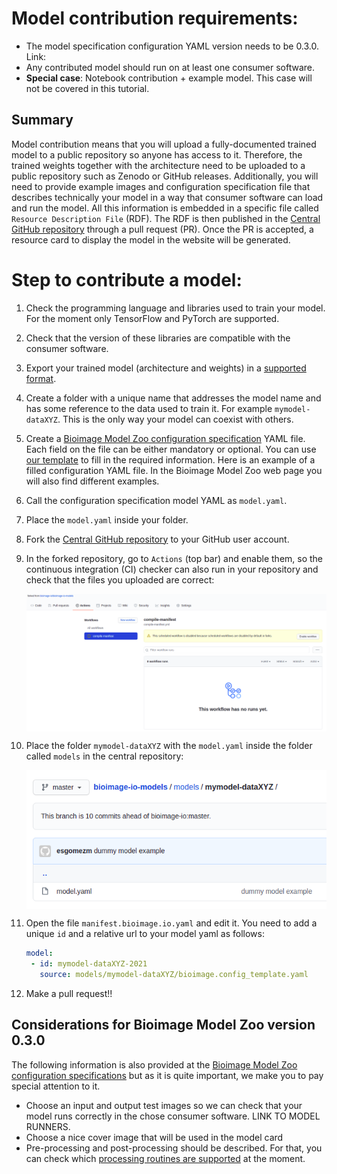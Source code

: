 # Model contribution requirements:

- The model specification configuration YAML version needs to be 0.3.0. Link: 
- Any contributed model should run on at least one consumer software.
- **Special case**: Notebook contribution + example model. This case will not  be covered in this tutorial. 

## Summary

Model contribution means that you will upload a fully-documented trained model to a public repository so anyone has access to it. 
Therefore, the trained weights together with the architecture need to be uploaded to a public repository such as Zenodo or GitHub releases. 
Additionally, you will need to provide example images and configuration specification file that describes technically your model in a way that 
consumer software can load and run the model. All this information is embedded in a specific file called `Resource Description File` (RDF). 
The RDF is then published in the [Central GitHub repository](https://github.com/bioimage-io/bioimage-io-models) through a pull request (PR). 
Once the PR is accepted, a resource card to display the model in the website will be generated.


# Step to contribute a model:
1. Check the programming language and libraries used to train your model. For the moment only TensorFlow and PyTorch are supported.
2. Check that the version of these libraries are compatible with the consumer software.
3. Export your trained model (architecture and weights) in a [supported format](https://github.com/bioimage-io/configuration/blob/master/supported_formats_and_operations.md#weight-formats).
4. Create a folder with a unique name that addresses the model name and has some reference to the data used to train it. For example `mymodel-dataXYZ`. This is the only way your model can coexist with others.

5. Create a [Bioimage Model Zoo configuration specification](https://github.com/bioimage-io/configuration/blob/master/README.md) YAML file.
   Each field on the file can be either mandatory or optional. You can use [our template](https://github.com/bioimage-io/bioimage-io-models/pull/55/files#diff-f6c64be5b9d764d0964654908b2ed4495fccc7624e58e9360bfdc6cef169edbe) to fill in the required information. 
   Here is an example of a filled configuration YAML file. In the Bioimage Model Zoo web page you will also find different examples. 
   
6. Call the configuration specification model YAML as `model.yaml`. 
7. Place the `model.yaml` inside your folder. 
9. Fork the [Central GitHub repository](https://github.com/bioimage-io/bioimage-io-models) to your GitHub user account.
10. In the forked repository, go to `Actions` (top bar) and enable them, so the continuous integration (CI) checker can also run in your repository and check that the files you uploaded are correct:
   
    <img src="docs/assets/contribute_models/enable_actions.png" align="center" width="700"/>
   
11. Place the folder `mymodel-dataXYZ` with the `model.yaml` inside the folder called `models` in the central repository:
    
    <img src="docs/assets/contribute_models/dummy_model_folder.png" align="center" width="500"/>
    
12. Open the file `manifest.bioimage.io.yaml` and edit it. You need to add a unique `id` and a relative url to your model yaml as follows:
    ```yaml
    model:
     - id: mymodel-dataXYZ-2021
       source: models/mymodel-dataXYZ/bioimage.config_template.yaml       
    ```
13. Make a pull request!!

## Considerations for Bioimage Model Zoo version 0.3.0
The following information is also provided at the [Bioimage Model Zoo configuration specifications](https://github.com/bioimage-io/configuration/blob/master/README.md) but as it is quite important, we make you to pay special attention to it.
* Choose an input and output test images so we can check that your model runs correctly in the chose consumer software. LINK TO MODEL RUNNERS.
* Choose a nice cover image that will be used in the model card
* Pre-processing and post-processing should be described. For that, you can check which [processing routines are supported](https://github.com/bioimage-io/configuration/blob/master/supported_formats_and_operations.md#pre--and-postprocessing) at the moment.

